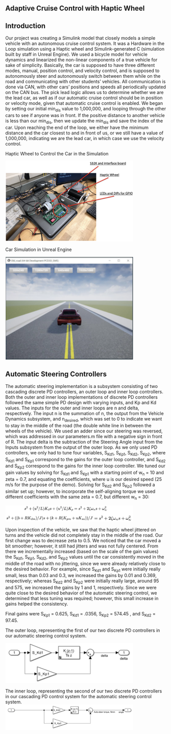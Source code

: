 ## Adaptive Cruise Control with Haptic Wheel

## Introduction
Our project was creating a Simulink model that closely models a simple vehicle with an autonomous cruise control system. It was a Hardware in the Loop simulation using a Haptic wheel and Simulink-generated C (simulation built by staff in Unreal Engine). We used a bicycle model for vehicle dynamics and linearized the non-linear components of a true vehicle for sake of simplicity. Basically, the car is supposed to have three different modes, manual, position control, and velocity control, and is supposed to autonomously steer and autonomously switch between them while on the road and communicating with other students’ vehicles. All communication is done via CAN, with other cars’ positions and speeds all periodically updated on the CAN bus. The pick lead logic allows us to determine whether we are the lead car, as well as if our automatic cruise control should be in position or velocity mode, given that automatic cruise control is enabled. We began by setting our initial min<sub>dis</sub> value to 1,000,000, and looping through the other cars to see if anyone was in front. If the positive distance to another vehicle is less than our min<sub>dis</sub>, then we update the min<sub>dis</sub> and save the index of the car. Upon reaching the end of the loop, we either have the minimum distance and the car closest to and in front of us, or we still have a value of 1,000,000, indicating we are the lead car, in which case we use the velocity control.

Haptic Wheel to Control the Car in the Simulation

<img src="https://github.com/dhipatel21/Cruise-Control/blob/cc176974310d9b9b154a7a48cffe3c63b319f5a4/Haptic_Wheel.png" alt="drawing" width="400"/>

Car Simulation in Unreal Engine

<img src="https://github.com/dhipatel21/Cruise-Control/blob/cc176974310d9b9b154a7a48cffe3c63b319f5a4/acc.png" alt="drawing" width="400"/>

## Automatic Steering Controllers
The automatic steering implementation is a subsystem consisting of two cascading discrete PD controllers, an outer loop and inner loop controllers. Both the outer and inner loop implementations of discrete PD controllers followed the same simple PD design with varying inputs, and Kp and Kd values. The inputs for the outer and inner loops are n and delta, respectively. The input n is the summation of n, the output from the Vehicle Dynamics subsystem, and n<sub>desired</sub>, which was set to 0 to indicate we want to stay in the middle of the road (the double white line in between the wheels of the vehicle). We used an adder since our steering was reversed, which was addressed in our parameters.m file with a negative sign in front of R. The input delta is the subtraction of the Steering Angle input from the Inputs subsystem from the output of the outer loop. As we only used PD controllers, we only had to tune four variables, S<sub>Kd1</sub>, S<sub>Kp1</sub>, S<sub>Kd2</sub>, S<sub>Kp2</sub>, where S<sub>Kd1</sub> and S<sub>Kp1</sub> correspond to the gains for the outer loop controller, and S<sub>Kd2</sub> and S<sub>Kp2</sub> correspond to the gains for the inner loop controller. We tuned our gain values by solving for S<sub>Kd1</sub> and S<sub>Kp1</sub> with a starting point of w<sub>n</sub> = 10 and zeta = 0.7, and equating the coefficients, where u is our desired speed (25 m/s for the purpose of the demo). Solving for S<sub>Kd2</sub> and S<sub>Kp2</sub> followed a similar set up; however, to incorporate the self-aligning torque we used different coefficients with the same zeta = 0.7, but different w<sub>n</sub> = 30:

<img src="https://github.com/dhipatel21/Cruise-Control/blob/cc176974310d9b9b154a7a48cffe3c63b319f5a4/PD_Equations.png" alt="drawing" width="400"/>


Upon inspection of the vehicle, we saw that the haptic wheel jittered on turns and the vehicle did not completely stay in the middle of the road. Our first change was to decrease zeta to 0.5. We noticed that the car moved a bit smoother; however, it still had jitters and was not fully centered. From there we incrementally increased (based on the scale of the gain values) the S<sub>Kd1</sub>, S<sub>Kp1</sub>, S<sub>Kd2</sub>, and S<sub>Kp2</sub> values until the car consistently moved in the middle of the road with no jittering, since we were already relatively close to the desired behavior. For example, since S<sub>Kd1</sub> and S<sub>Kp1</sub> were initially really small, less than 0.03 and 0.3, we increased the gains by 0.01 and 0.369, respectively; whereas S<sub>Kd2</sub> and S<sub>Kp2</sub> were initially really large, around 95 and 575, we increased the gains by 1 and 1, respectively. Since we were quite close to the desired behavior of the automatic steering control, we determined that less tuning was required; however, this small increase in gains helped the consistency.

Final gains were S<sub>Kp1</sub> = 0.625, S<sub>Kd1</sub> = .0356, S<sub>Kp2</sub> = 574.45 , and S<sub>Kd2</sub> = 97.45.

The outer loop, representing the first of our two discrete PD controllers in our automatic steering control system.

<img src="https://github.com/dhipatel21/Cruise-Control/blob/cc176974310d9b9b154a7a48cffe3c63b319f5a4/Outer_PD.png" alt="drawing" width="400"/>



The inner loop, representing the second of our two discrete PD controllers in our cascading PD control system for the automatic steering control system.                   
<img src="https://github.com/dhipatel21/Cruise-Control/blob/cc176974310d9b9b154a7a48cffe3c63b319f5a4/Inner_PD.png" alt="drawing" width="400"/>
